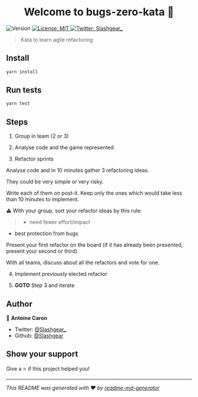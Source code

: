 <h1 align="center">Welcome to bugs-zero-kata 👋</h1>
<p>
  <img alt="Version" src="https://img.shields.io/badge/version-1.0.0-blue.svg?cacheSeconds=2592000" />
  <a href="#" target="_blank">
    <img alt="License: MIT" src="https://img.shields.io/badge/License-MIT-yellow.svg" />
  </a>
  <a href="https://twitter.com/Slashgear_" target="_blank">
    <img alt="Twitter: Slashgear_" src="https://img.shields.io/twitter/follow/Slashgear_.svg?style=social" />
  </a>
</p>

> Kata to learn agile refactoring

## Install

```sh
yarn install
```

## Run tests

```sh
yarn test
```

## Steps
 1. Group in team (2 or 3)

 2. Analyse code and the game represented

 3. Refactor sprints


Analyse code and in 10 minutes gather 3 refactoring ideas.

They could be very simple or very risky.

Write each of them on post-it. Keep only the ones which would take less than 10 minutes to implement.

:warning: With your group, sort your refactor ideas by this rule:

>  - need fewer effort/impact
   - best protection from bugs

Present your first refactor on the board (if it has already been presented, present your second or third)

With all teams, discuss about all the refactors and vote for one.

 4. Implement previously elected refactor

 5. **GOTO** Step 3 and iterate

## Author

👤 **Antoine Caron**

* Twitter: [@Slashgear_](https://twitter.com/Slashgear_)
* Github: [@Slashgear](https://github.com/Slashgear)

## Show your support

Give a ⭐️ if this project helped you!

***
_This README was generated with ❤️ by [readme-md-generator](https://github.com/kefranabg/readme-md-generator)_